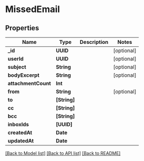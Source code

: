 # MissedEmail

## Properties
Name | Type | Description | Notes
------------ | ------------- | ------------- | -------------
**_id** | **UUID** |  | [optional] 
**userId** | **UUID** |  | [optional] 
**subject** | **String** |  | [optional] 
**bodyExcerpt** | **String** |  | [optional] 
**attachmentCount** | **Int** |  | 
**from** | **String** |  | [optional] 
**to** | **[String]** |  | 
**cc** | **[String]** |  | 
**bcc** | **[String]** |  | 
**inboxIds** | **[UUID]** |  | 
**createdAt** | **Date** |  | 
**updatedAt** | **Date** |  | 

[[Back to Model list]](../README#documentation-for-models) [[Back to API list]](../README#documentation-for-api-endpoints) [[Back to README]](../README)


